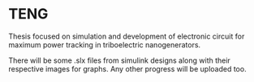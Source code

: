 # TENG
Thesis focused on simulation and development of electronic circuit for maximum power tracking in triboelectric nanogenerators.


There will be some .slx files from simulink designs along with their respective images for graphs.
Any other progress will be uploaded too.
